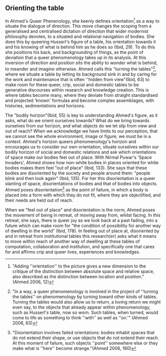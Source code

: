 ## Orienting the table

In Ahmed's Queer Phenenology, she keenly defines orientation[^r3] as a way to situate the dialogue of direction. This move changes the scoping from a generalised and centralised dictation of direction that wider modernist philosophy denotes, to a situated and relational navigation of bodies. She does this by queering Husserl's figure of a table, his orientation towards it and his knowing of what is behind him as he does so (Ibid, 29). To do this she positions his back, and backgrounding of things, as the point of deviation that a queer phenomenology takes up in its analysis. At this inversion of direction and position sits the ability to wonder what is behind, to meander and imagine otherwise. Ahmed calls this "turning the tables"[^r4], where we situate a table by letting its background sink in and by caring for the work and maintenance that is often ''hidden from view\"(Ibid, 63) to make room for these queer, crip, social and domestic tables to be generative discourses within research and knowledge creation. This is where tables become many, where they deviate from straight standardised and projected 'known' formulas and become complex assemblages, with histories, sedimentations and horizons.

The "bodily horizon"(Ibid, 55) is key to understanding Ahmed's figure, as it asks, what do we orient ourselves towards? What do we bring towards ourselves from our horizon, and what objects do we let slip from view and out of reach? When we acknowledge we have limits to our perception, that we cannot see the whole environment, image or figure, we must be in a context. Ahmed's horizon queers phenomenology's horizon and encourages us to consider our own orientation, situate ourselves within our bodily horizon of social and domestic relations and ask which orientations of space make our bodies feel out of place. With Nirmal Puwar's 'Space Invaders', Ahmed shows how non-white bodies in places oriented for white bodies makes them feel "out of place" (Ibid, 133). She says that these bodies are disoriented by the society and people around them: "people blink and then look again" (Ibid, 135). For her this disorientation is a queer slanting of space, disorientations of bodies and that of bodies into objects. Ahmed poses disorientation[^r5] as the point of failure, in which a body is placed into a form with which they do not fit, where they are objectified, and their needs are held out of reach.

When we "feel out of place" and disorientation is the norm, Ahmed poses the movement of being in retreat, of moving away from, whilst facing. In this retreat, she says, there is queer joy as we look back at a past fading, into a future which can make room for "the condition of possibility for another way of dwelling in the world" (Ibid, 178). In feeling out of place at, disoriented by and in retreat from institutional tables this research(er) asks what it means to move within reach of another way of dwelling at these tables of computation, collaboration and institution, and specifically one that cares for and affirms crip and queer lives, experiences and knowledges.

[^r3]: "Adding ''orientation'' to the picture gives a new dimension to the critique of the distinction between absolute space and relative space, also described as the distinction between location and position." (Ahmed 2006, 12)
[^r4]: "In a way, a queer phenomenology is involved in the project of ''turning the tables'' on phenomenology by turning toward other kinds of tables. Turning the tables would also allow us to return, a loving return we might even say, to the objects that already appear within phenomenology, such as Husserl's table, now so worn. Such tables, when turned, would come to life as something to think ''with'' as well as ''on.'" (Ahmed 2006, 63)
[^r5]: "Disorientation involves failed orientations: bodies inhabit spaces that do not extend their shape, or use objects that do not extend their reach. At this moment of failure, such objects ''point'' somewhere else or they make what is ''here'' become strange."(Ahmed 2006, 160)
